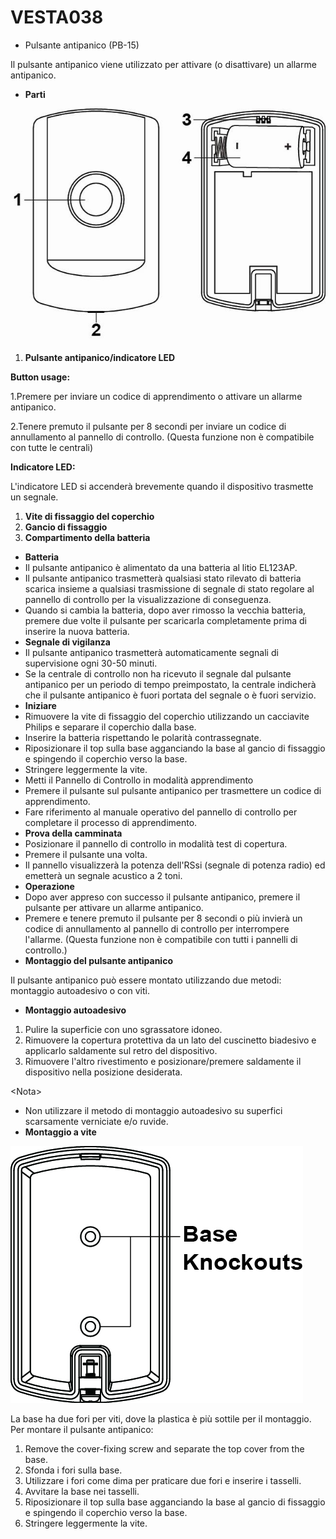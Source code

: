 # VESTA038

-   Pulsante antipanico (PB-15)

Il pulsante antipanico viene utilizzato per attivare (o disattivare) un allarme antipanico.

-   **Parti**

![](<.gitbook/assets/0 (7) (1).jpeg>)

1.  **Pulsante antipanico/indicatore LED**

**Button usage:**

1.Premere per inviare un codice di apprendimento o attivare un allarme antipanico.

2.Tenere premuto il pulsante per 8 secondi per inviare un codice di annullamento al pannello di controllo. (Questa funzione non è compatibile con tutte le centrali)

**Indicatore LED:**

L'indicatore LED si accenderà brevemente quando il dispositivo trasmette un segnale.

1.  **Vite di fissaggio del coperchio**
2.  **Gancio di fissaggio**
3.  **Compartimento della batteria**

-   **Batteria**
-   Il pulsante antipanico è alimentato da una batteria al litio EL123AP.
-   Il pulsante antipanico trasmetterà qualsiasi stato rilevato di batteria scarica insieme a qualsiasi trasmissione di segnale di stato regolare al pannello di controllo per la visualizzazione di conseguenza.
-   Quando si cambia la batteria, dopo aver rimosso la vecchia batteria, premere due volte il pulsante per scaricarla completamente prima di inserire la nuova batteria.
-   **Segnale di vigilanza**
-   Il pulsante antipanico trasmetterà automaticamente segnali di supervisione ogni 30-50 minuti.
-   Se la centrale di controllo non ha ricevuto il segnale dal pulsante antipanico per un periodo di tempo preimpostato, la centrale indicherà che il pulsante antipanico è fuori portata del segnale o è fuori servizio.
-   **Iniziare**
-   Rimuovere la vite di fissaggio del coperchio utilizzando un cacciavite Philips e separare il coperchio dalla base.
-   Inserire la batteria rispettando le polarità contrassegnate.
-   Riposizionare il top sulla base agganciando la base al gancio di fissaggio e spingendo il coperchio verso la base.
-   Stringere leggermente la vite.
-   Metti il ​​Pannello di Controllo in modalità apprendimento
-   Premere il pulsante sul pulsante antipanico per trasmettere un codice di apprendimento.
-   Fare riferimento al manuale operativo del pannello di controllo per completare il processo di apprendimento.
-   **Prova della camminata**
-   Posizionare il pannello di controllo in modalità test di copertura.
-   Premere il pulsante una volta.
-   Il pannello visualizzerà la potenza dell'RSsi (segnale di potenza radio) ed emetterà un segnale acustico a 2 toni.
-   **Operazione**
-   Dopo aver appreso con successo il pulsante antipanico, premere il pulsante per attivare un allarme antipanico.
-   Premere e tenere premuto il pulsante per 8 secondi o più invierà un codice di annullamento al pannello di controllo per interrompere l'allarme. (Questa funzione non è compatibile con tutti i pannelli di controllo.)
-   **Montaggio del pulsante antipanico**

Il pulsante antipanico può essere montato utilizzando due metodi: montaggio autoadesivo o con viti.

-   **Montaggio autoadesivo**

1.  Pulire la superficie con uno sgrassatore idoneo.
2.  Rimuovere la copertura protettiva da un lato del cuscinetto biadesivo e applicarlo saldamente sul retro del dispositivo.
3.  Rimuovere l'altro rivestimento e posizionare/premere saldamente il dispositivo nella posizione desiderata.

&lt;Nota>

-   Non utilizzare il metodo di montaggio autoadesivo su superfici scarsamente verniciate e/o ruvide.
-   **Montaggio a vite**

![](<.gitbook/assets/1 (4) (1).jpeg>)

La base ha due fori per viti, dove la plastica è più sottile per il montaggio. Per montare il pulsante antipanico:

1.  Remove the cover-fixing screw and separate the top cover from the base.
2.  Sfonda i fori sulla base.
3.  Utilizzare i fori come dima per praticare due fori e inserire i tasselli.
4.  Avvitare la base nei tasselli.
5.  Riposizionare il top sulla base agganciando la base al gancio di fissaggio e spingendo il coperchio verso la base.
6.  Stringere leggermente la vite.
